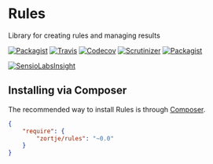 # Rules

Library for creating rules and managing results

[![Packagist](https://img.shields.io/packagist/v/zortje/rules.svg?style=flat)](https://packagist.org/packages/zortje/rules)
[![Travis](https://img.shields.io/travis/zortje/rules.svg?style=flat)](https://travis-ci.org/zortje/rules)
[![Codecov](https://img.shields.io/codecov/c/github/zortje/rules.svg)](https://codecov.io/github/zortje/rules)
[![Scrutinizer](https://img.shields.io/scrutinizer/g/zortje/rules.svg?style=flat)](https://scrutinizer-ci.com/g/zortje/rules/?branch=master)
[![Packagist](https://img.shields.io/packagist/dt/zortje/rules.svg?style=flat)](https://packagist.org/packages/zortje/rules)

[![SensioLabsInsight](https://insight.sensiolabs.com/projects/3e09743c-3ee6-4bd8-91d8-9b79f65e8765/big.png)](https://insight.sensiolabs.com/projects/3e09743c-3ee6-4bd8-91d8-9b79f65e8765)

## Installing via Composer

The recommended way to install Rules is through [Composer](https://getcomposer.org/).

```JSON
{
    "require": {
        "zortje/rules": "~0.0"
    }
}
```
